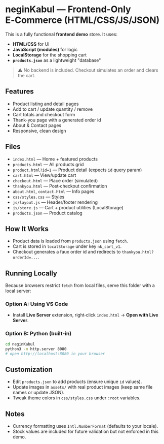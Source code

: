 
# neginKabul — Frontend-Only E‑Commerce (HTML/CSS/JS/JSON)

This is a fully functional **frontend demo** store. It uses:
- **HTML/CSS** for UI
- **JavaScript (modules)** for logic
- **LocalStorage** for the shopping cart
- **`products.json`** as a lightweight "database"

> ⚠️ No backend is included. Checkout simulates an order and clears the cart.

## Features
- Product listing and detail pages
- Add to cart / update quantity / remove
- Cart totals and checkout form
- Thank-you page with a generated order id
- About & Contact pages
- Responsive, clean design

## Files
- `index.html` — Home + featured products
- `products.html` — All products grid
- `product.html?id=1` — Product detail (expects `id` query param)
- `cart.html` — View/update cart
- `checkout.html` — Place order (simulated)
- `thankyou.html` — Post‑checkout confirmation
- `about.html`, `contact.html` — Info pages
- `css/styles.css` — Styles
- `js/layout.js` — Header/footer rendering
- `js/store.js` — Cart + product utilities (LocalStorage)
- `products.json` — Product catalog

## How It Works
- Product data is loaded from `products.json` using `fetch`.
- Cart is stored in `localStorage` under key `nk_cart_v1`.
- Checkout generates a faux order id and redirects to `thankyou.html?orderId=...`.

## Running Locally
Because browsers restrict `fetch` from local files, serve this folder with a local server:

### Option A: Using VS Code
- Install **Live Server** extension, right‑click `index.html` → **Open with Live Server**.

### Option B: Python (built‑in)
```bash
cd neginKabul
python3 -m http.server 8080
# open http://localhost:8080 in your browser
```

## Customization
- Edit `products.json` to add products (ensure unique `id` values).
- Update images in `assets/` with real product images (keep same file names or update JSON).
- Tweak theme colors in `css/styles.css` under `:root` variables.

## Notes
- Currency formatting uses `Intl.NumberFormat` (defaults to your locale).
- Stock values are included for future validation but not enforced in this demo.
